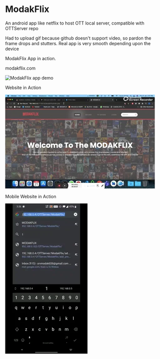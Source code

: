 # ModakFlix
 An android app like netflix to host OTT local server, compatible with OTTServer repo


Had to upload gif because github doesn't support video, so pardon the frame drops and stutters. Real app is very smooth depending upon the device

ModakFlix App in action.

modakflix.com

![ModakFlix app demo](demo/demo.gif)


Website in Action

 ![ModakFlix website demo](demo/WebSite.gif)
 
 
Mobile Website in Action

 ![ModakFlix Mobile website demo](demo/MobileWeb.gif)
